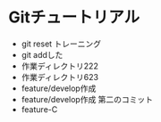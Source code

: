 # Gitチュートリアル     
- git reset トレーニング
- git addした
- 作業ディレクトリ222
- 作業ディレクトリ623
- feature/develop作成
- feature/develop作成 第二のコミット
- feature-C